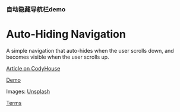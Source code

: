 ### 自动隐藏导航栏demo
Auto-Hiding Navigation
=========
A simple navigation that auto-hides when the user scrolls down, and becomes visible when the user scrolls up.

[Article on CodyHouse](https://codyhouse.co/gem/auto-hiding-navigation)

[Demo](https://codyhouse.co/demo/auto-hiding-navigation/nav-subnav.html)

Images: [Unsplash](https://unsplash.com/)
 
[Terms](https://codyhouse.co/terms/)
